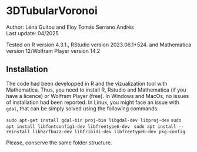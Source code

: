 
# 3DTubularVoronoi #

Author: Léna Guitou and Eloy Tomás Serrano Andrés \
Last update: 04/2025

Tested on R version 4.3.1., RStudio version 2023.06.1+524. and Mathematica version 12/Wolfram Player version 14.2


## Installation ##

The code had been developped in R and the vizualization tool with Mathematica. Thus, you need to install R, Rstudio and Mathematica (if you have a licence) or Wolfram Player (free). In Windows and MacOs, no issues of installation had been reported. In Linux, you might face an issue with ``` gdal ```, that can be simply solved using the following commands:

``` sudo apt-get install gdal-bin proj-bin libgdal-dev libproj-dev ```
``` sudo apt install libfontconfig1-dev libfreetype6-dev ```
``` sudo apt install --reinstall libharfbuzz-dev libfribidi-dev libfreetype6-dev pkg-config``` 

Please, conserve the same folder structure. 
